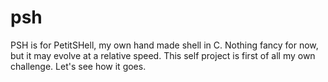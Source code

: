 # psh
PSH is for PetitSHell, my own hand made shell in C.
Nothing fancy for now, but it may evolve at a relative speed.
This self project is first of all my own challenge. Let's see how it goes.
